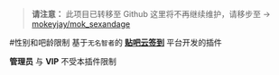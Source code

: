 > **请注意：**
> 此项目已转移至 Github
> 这里将不再继续维护，请移步至 → [mokeyjay/mok_sexandage](https://github.com/mokeyjay/mok_sexandage)

#性别和吧龄限制
基于`无名智者`的 [**贴吧云签到**](http://git.oschina.net/kenvix/Tieba-Cloud-Sign) 平台开发的插件

**管理员** 与 **VIP** 不受本插件限制